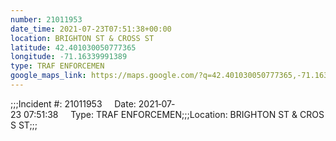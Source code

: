 ```yaml
---
number: 21011953
date_time: 2021-07-23T07:51:38+00:00
location: BRIGHTON ST & CROSS ST
latitude: 42.401030050777365
longitude: -71.16339991389
type: TRAF ENFORCEMEN
google_maps_link: https://maps.google.com/?q=42.401030050777365,-71.16339991389
---
```


;;;Incident #: 21011953     Date: 2021‐07‐23 07:51:38     Type: TRAF ENFORCEMEN;;;Location: BRIGHTON ST & CROSS ST;;;
